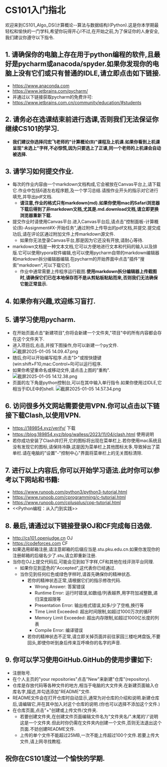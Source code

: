 # CS101入门指北

欢迎来到CS101_Algo_DS(计算概论--算法与数据结构)(Python).这是你本学期最轻松和愉快的一门学科,希望你玩得开心!不过,在开始之前,为了保证你的人身安全,我们建议你遵守以下指令.

## 1. 请确保你的电脑上存在用于python编程的软件,且最好是pycharm或anacoda/spyder.如果你发现你的电脑上没有它们或只有普通的IDLE,请立即点击如下链接.

* https://www.anaconda.com
* https://www.jetbrains.com/pycharm/
* 并通过以下链接获取pycharm的免费许可:
* https://www.jetbrains.com.cn/community/education/#students

## 2. 请务必在选课结束前进行选课,否则我们无法保证你继续CS101的学习.

* **我们建议你选择闫宏飞老师的"计算概论(B)"课程及上机课.如果你看到上机课呈现"未选上"字样,不必惊慌,因为只要选上了正课,同一个老师的上机课会自动被选择.**

## 3. 请学习如何提交作业.

* 每次的作业内容由一个markdown文档构成,它会被放在Canvas平台上,请下载它.作业中包括6道左右程序题,及一个学习总结.请按作业开头的指示对它进行填充,并导出pdf文档.
  * **请注意,作业的格式只有markdown(md).如果你使用mac的Safari浏览器下载后得到了非markdown文档,尤其是.md.download文档,请立即更换浏览器重新下载.**
* 提交作业时请使用Canvas平台.进入Canvas平台后,请点击"控制面板-计算概论(B)-Assignment#X-开始任务",通过附件上传导出的pdf文档,并提交.提交成功后,请在评论区通过附加文件上传markdown源文件.
  * 如果你无法登录Canvas平台,那是因为它还没有开放,请耐心等待.
* markdown文档是一种文本文档,它可以方便地进行文本和代码的输入以及排版.它可以使用typora软件编辑,也可以使用pycharm自带的markdown编辑器和markdown拆分编辑器编辑.在pycharm的开始界面中点击"插件"搜索"markdown",可以下载它们.
  * 作业中通常需要上传程序运行截图.**使用markdown拆分编辑器上传截图时,请确保它们已在本地保存而不是从剪贴板粘贴而来,否则我们无法确保它能正常显示.**

## 4. 如果你有兴趣,欢迎练习盲打.

## 5. 请学习使用pycharm.

* 在开始页面点击"新建项目",你将会新建一个文件夹,"项目"中的所有内容都会存在这个文件夹下.
* 进入项目后,右击,并按下图操作,你可以新建一个py文件.
  ![截屏2025-01-05 14.09.47.png](../../../Pictures/%E6%88%AA%E5%B1%8F/%E6%88%AA%E5%B1%8F2025-01-05%2014.09.47.png)
* 随后,你可以开始编写程序.点击"▷"或按快捷键(win:shift+F10,mac:Control+R)可以运行程序.
* 如果你希望重命名或移动文件,请点击上图的"重构".
  ![截屏2025-01-05 14.12.38.png](../../../../../var/folders/qp/m6q152dj0lq6k8v7bj3xs9br0000gn/T/TemporaryItems/NSIRD_screencaptureui_0I2NAY/%E6%88%AA%E5%B1%8F2025-01-05%2014.12.38.png)
* 页面的左下角是python控制台,可以在其中输入单行指令.如果你使用过IDLE,它相当于IDLE中的shell.
  ![截屏2025-01-05 14.57.34.png](../../../Pictures/%E6%88%AA%E5%B1%8F/%E6%88%AA%E5%B1%8F2025-01-05%2014.57.34.png)

## 6. 访问很多外文网站需要使用VPN.你可以点击以下链接下载Clash,以使用VPN.

* https://189854.xyz/verify/ 下载
* https://blog.189854.xyz/blog/walless/2023/11/04/clash.html 使用说明
* 若你成功安装了Clash并打开,它的图标将出现在菜单栏上.若你使用mac系统且没有发现它的图标,请保持冷静,这是因为菜单栏上其他图标太多,导致掉出了菜单栏.请在电脑的"设置"-"控制中心"界面将菜单栏上的无关图标清除.

## 7. 进行以上内容后,你可以开始学习语法.此时你可以参考以下网站和书籍:

* https://www.runoob.com/python3/python3-tutorial.html
* https://www.runoob.com/cprogramming/c-tutorial.html
* https://www.runoob.com/cplusplus/cpp-tutorial.html
* <<Python编程：从入门到实践>>

## 8. 最后,请通过以下链接登录OJ和CF完成每日选做.

* http://cs101.openjudge.cn OJ
* https://codeforces.com CF
* 如果选用邮箱注册,请注意邮箱的后缀应当是.stu.pku.edu.cn.如果你发现你的注册邮箱的后缀名少了.stu,请立即重新注册.
* 当你在OJ上提交代码后,可能会见到如下字样,CF和其他在线评测平台同理.
  * 如果你见到蓝色的"Accepted",这代表你已经通过.
  * 当你见到任何红色或绿色字样时,请首先确保你的精神状态.
    * 若你的精神状态正常,请根据它们的指示修改代码.
      * Wrong Answer: 答案错误
      * Runtime Error: 运行时错误,如数组/列表越界,用字符加减整数,递归深度超限等
      * Presentation Error: 输出格式错误,如多/少了空格,换行等
      * Time Limit Exceeded: 超出时间限制,如超过1000万次的循环
      * Memory Limit Exceeded: 超出内存限制,如超过1000亿长度的列表
      * Compile Error: 编译错误
    * 若你的精神状态不正常,请立即关掉页面并前往家园三楼吃烤盘饭,不要回头,即使你听到身后传来互呼唤你的名字的声音.

## 9. 你可以学习使用GitHub.GitHub的使用步骤如下:

* 注册账号.
* 在个人主页的"your repositories"点击"New"来新建"仓库"(repository).
* 仓库是存放代码等各种文件的地方,相当于电脑的大文件夹.在新建页面输入仓库名字,描述,并勾选添加"README"文件.
* README文件会在打开仓库时自动显示,通常为对仓库的介绍和说明.新建仓库后,请编辑它,并在其中加入对这个仓库的说明.(你也可以选择不添加这个文件.)
* 在仓库页面,点击"+"创建或上传文件/文件夹.
  * 若要创建文件夹,在创建文件页面编辑文件名为"文件夹名/".末尾的'/'说明这是一个文件夹.但此时你仍需在文件夹内创建一个文件,否则无法退出这个页面.不妨创建README文件.
  * 上传的单个文件不能超过25MB,一次不能上传超过100个文件.若要上传大文件,请上网寻找教程.

## **祝你在CS101度过一个愉快的学期.**
